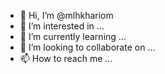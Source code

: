 - 👋 Hi, I’m @mlhkhariom
- 👀 I’m interested in ...
- 🌱 I’m currently learning ...
- 💞️ I’m looking to collaborate on ...
- 📫 How to reach me ...

<!---
mlhkhariom/mlhkhariom is a ✨ special ✨ repository because its `README.md` (this file) appears on your GitHub profile.
You can click the Preview link to take a look at your changes.
--->

